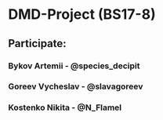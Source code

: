 # DMD-Project (BS17-8)
## Participate:
### Bykov Artemii - @species_decipit
### Goreev Vycheslav - @slavagoreev
### Kostenko Nikita - @N_Flamel

